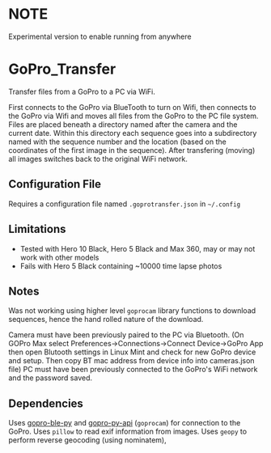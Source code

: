 # NOTE

Experimental version to enable running from anywhere

# GoPro_Transfer
Transfer files from a GoPro to a PC via WiFi.

First connects to the GoPro via BlueTooth to turn on Wifi, then connects to the GoPro via Wifi and moves all files from the GoPro to the PC file system.
Files are placed beneath a directory named after the camera and the current date.  Within this directory each sequence goes into a subdirectory named with the sequence number and the location (based on the coordinates of the first image in the sequence).
After transfering (moving) all images switches back to the original WiFi network.

## Configuration File

Requires a configuration file named `.goprotransfer.json` in `~/.config`

## Limitations
- Tested with Hero 10 Black, Hero 5 Black and Max 360, may or may not work with other models
- Fails with Hero 5 Black containing ~10000 time lapse photos

## Notes
Was not working using higher level `goprocam` library functions to download sequences, hence the hand rolled nature of the download.

Camera must have been previously paired to the PC via Bluetooth.  (On GOPro Max select Preferences->Connections->Connect Device->GoPro App then open Blutooth settings in Linux Mint and check for new GoPro device and setup. Then copy BT mac address from device info into cameras.json file)
PC must have been previously connected to the GoPro's WiFi network and the password saved.

## Dependencies
Uses [gopro-ble-py](https://github.com/roballey?tab=stars#:~:text=KonradIT%20/%20gopro%2Dble%2Dpy) and [gopro-py-api](https://github.com/KonradIT/gopro-py-api) (`goprocam`) for connection to the GoPro.
Uses `pillow` to read exif information from images.
Uses `geopy` to perform reverse geocoding (using nominatem),
